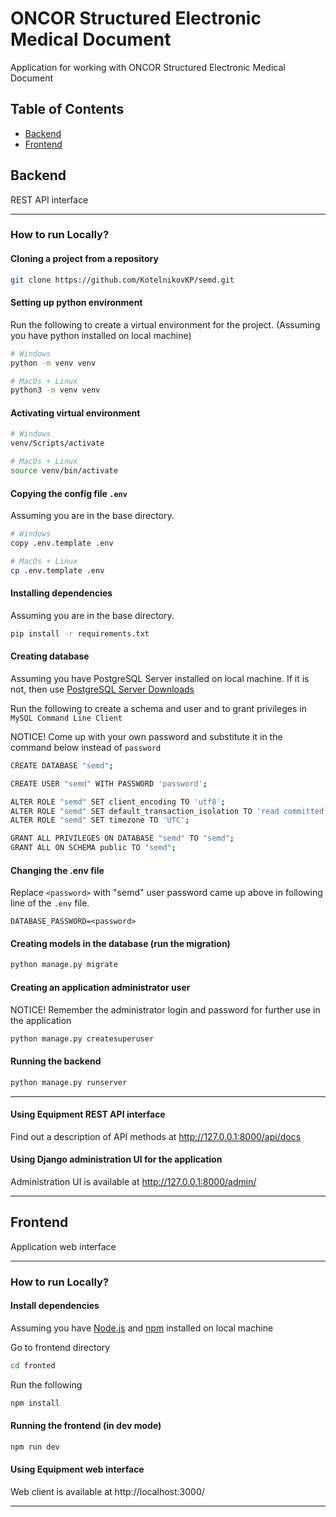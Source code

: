 # ONCOR Structured Electronic Medical Document
Application for working with ONCOR Structured Electronic Medical Document

## Table of Contents

- [Backend](#Backend)
- [Frontend](#Frontend)

## Backend

REST API interface

---

### How to run Locally?

#### Cloning a project from a repository

```bash
git clone https://github.com/KotelnikovKP/semd.git
```

#### Setting up python environment

Run the following to create a virtual environment for the project. (Assuming you have python installed on local machine)

```bash
# Windows
python -m venv venv

# MacOs + Linux
python3 -m venv venv

```

#### Activating virtual environment

```bash
# Windows
venv/Scripts/activate

# MacOs + Linux
source venv/bin/activate
```

#### Copying the config file `.env`

Assuming you are in the base directory.

```bash
# Windows
copy .env.template .env

# MacOs + Linux
cp .env.template .env
```

#### Installing dependencies

Assuming you are in the base directory.

```bash
pip install -r requirements.txt
```

#### Creating database

Assuming you have PostgreSQL Server installed on local machine. If it is not, then use [PostgreSQL Server Downloads](https://www.postgresql.org/download/)

Run the following to create a schema and user and to grant privileges in `MySQL Command Line Client`

NOTICE! Come up with your own password and substitute it in the command below instead of `password`

```bash
CREATE DATABASE "semd";

CREATE USER "semd" WITH PASSWORD 'password';

ALTER ROLE "semd" SET client_encoding TO 'utf8';
ALTER ROLE "semd" SET default_transaction_isolation TO 'read committed';
ALTER ROLE "semd" SET timezone TO 'UTC';

GRANT ALL PRIVILEGES ON DATABASE "semd" TO "semd";
GRANT ALL ON SCHEMA public TO "semd";
```

#### Changing the .env file

Replace `<password>` with "semd" user password came up above in following line of the `.env` file.

```text
DATABASE_PASSWORD=<password>
```

#### Creating models in the database (run the migration)

```bash
python manage.py migrate 
```

#### Creating an application administrator user

NOTICE! Remember the administrator login and password for further use in the application

```bash
python manage.py createsuperuser
```

#### Running the backend

```bash
python manage.py runserver 
```

---

#### Using Equipment REST API interface

Find out a description of API methods at http://127.0.0.1:8000/api/docs

#### Using Django administration UI for the application

Administration UI is available at http://127.0.0.1:8000/admin/

---

## Frontend

Application web interface 

---

### How to run Locally?

#### Install dependencies

Assuming you have [Node.js](https://nodejs.org/) and [npm](https://www.npmjs.com/) installed on local machine

Go to frontend directory

```bash
cd fronted
```

Run the following

```bash
npm install
```

#### Running the frontend (in dev mode)

```bash
npm run dev
```

#### Using Equipment web interface

Web client is available at http://localhost:3000/

---
